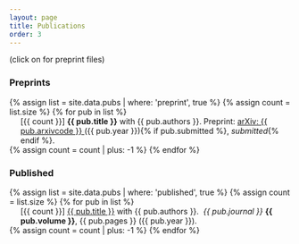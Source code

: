 ```yaml
---
layout: page
title: Publications
order: 3
---
```

<!-- - TOC
{:toc} -->

(click on <i class="fa fa-file-pdf-o" aria-hidden="true"></i> for preprint files)

### Preprints

<dl>
{% assign list = site.data.pubs | where: 'preprint', true %}
{% assign count = list.size %}
<!--{% if count != 0 %}
  ### Preprints
  {% endif %}-->
{% for pub in list %}
  <dd style="margin-left: 20px;">[{{ count }}] <b>{{ pub.title }}</b> with {{ pub.authors }}. Preprint: <a href="{{ pub.arxivurl }}" target="\_blank"> arXiv: {{ pub.arxivcode }} </a> ({{ pub.year }}){% if pub.submitted %}, <i>submitted</i>{% endif %}. <a href="{{  site.baseurl }}{{ pub.pdf }}" target="\_blank"><i class="fa fa-file-pdf-o" aria-hidden="true"></i></a></dd>
{% assign count = count | plus: -1 %}
{% endfor %}
</dl>

### Published
<dl>
{% assign list = site.data.pubs | where: 'published', true %}
{% assign count = list.size %}
{% for pub in list %}
  <!--dt>  {{ pub.title }} with {{ pub.authors }}
  </dt-->
  <dd style="margin-left: 20px;">[{{ count }}] <a href="{{ pub.doi }}" target="\_blank">{{ pub.title }}</a> with {{ pub.authors }}. &nbsp;<i>{{ pub.journal }}</i> <b>{{ pub.volume }}</b>, {{ pub.pages }} ({{ pub.year }}). <a href="{{  site.baseurl }}{{ pub.pdf }}" target="\_blank"><i class="fa fa-file-pdf-o" aria-hidden="true"></i></a></dd>
{% assign count = count | plus: -1 %}
{% endfor %}
</dl>
